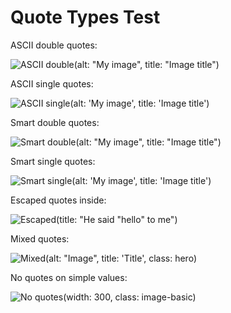 # Quote Types Test

ASCII double quotes:

![ASCII double](./img.jpg)(alt: "My image", title: "Image title")

ASCII single quotes:

![ASCII single](./img.jpg)(alt: 'My image', title: 'Image title')

Smart double quotes:

![Smart double](./img.jpg)(alt: "My image", title: "Image title")

Smart single quotes:

![Smart single](./img.jpg)(alt: 'My image', title: 'Image title')

Escaped quotes inside:

![Escaped](./img.jpg)(title: "He said \"hello\" to me")

Mixed quotes:

![Mixed](./img.jpg)(alt: "Image", title: 'Title', class: hero)

No quotes on simple values:

![No quotes](./img.jpg)(width: 300, class: image-basic)

